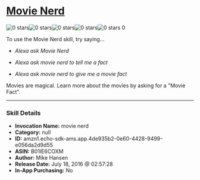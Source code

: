 # [Movie Nerd](http://alexa.amazon.com/#skills/amzn1.echo-sdk-ams.app.4de935b2-0e60-4428-9499-e056da2d9d55)
![0 stars](../../images/ic_star_border_black_18dp_1x.png)![0 stars](../../images/ic_star_border_black_18dp_1x.png)![0 stars](../../images/ic_star_border_black_18dp_1x.png)![0 stars](../../images/ic_star_border_black_18dp_1x.png)![0 stars](../../images/ic_star_border_black_18dp_1x.png) 0

To use the Movie Nerd skill, try saying...

* *Alexa ask Movie Nerd*

* *Alexa ask movie nerd to tell me a fact*

* *Alexa ask movie nerd to give me a movie fact*

Movies are magical.  Learn more about the movies by asking for a "Movie Fact".

***

### Skill Details

* **Invocation Name:** movie nerd
* **Category:** null
* **ID:** amzn1.echo-sdk-ams.app.4de935b2-0e60-4428-9499-e056da2d9d55
* **ASIN:** B01IE6COXM
* **Author:** Mike Hansen
* **Release Date:** July 18, 2016 @ 02:57:28
* **In-App Purchasing:** No
